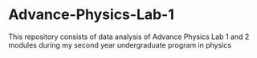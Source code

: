 # Advance-Physics-Lab-1
This repository consists of data analysis of Advance Physics Lab 1 and 2 modules during my second year undergraduate program in physics
